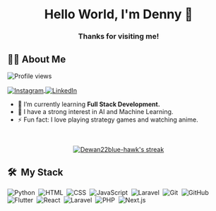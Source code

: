 <h1 align="center">Hello World, I'm Denny 👋</h1>
<h3 align="center">Thanks for visiting me!</h3>


## 🙋‍♂️ About Me
<img src="https://komarev.com/ghpvc/?username=Dewan22blue-hawk&color=blueviolet" alt="Profile views" /> 

<p align="left">
  <a href="https://www.instagram.com/de.wan_22/?hl=id" target="_blank">
    <img align="center" src="https://img.shields.io/badge/-de.wan_22-05122A?style=flat&logo=instagram" alt="Instagram"/>
  </a>
  <a href="https://id.linkedin.com/in/denny-irawan22" target="_blank">
    <img align="center" src="https://img.shields.io/badge/denny-irawan22-05122A?style=flat&logo=linkedin" alt="LinkedIn"/>
  </a>
</p>

- 🌱 I’m currently learning **Full Stack Development.**
- 🚀 I have a strong interest in AI and Machine Learning.
- ⚡ Fun fact: I love playing strategy games and watching anime.

<br/>

<p align="center">
  <a href="https://github.com/Dewan22blue-hawk?tab=repositories">
    <img title="🔥 My Streak Stats" alt="Dewan22blue-hawk's streak" src="https://github-readme-streak-stats.herokuapp.com/?user=Dewan22blue-hawk&theme=black-ice&hide_border=true&stroke=0000&background=060A0CD0"/>
  </a>
</p>

## 🛠 &nbsp;My Stack

![Python](https://img.shields.io/badge/-Python-05122A?style=flat&logo=python)&nbsp;
![HTML](https://img.shields.io/badge/-HTML-05122A?style=flat&logo=HTML5)&nbsp;
![CSS](https://img.shields.io/badge/-CSS-05122A?style=flat&logo=CSS3&logoColor=1572B6)&nbsp;
![JavaScript](https://img.shields.io/badge/-JavaScript-05122A?style=flat&logo=javascript)&nbsp;
![Laravel](https://img.shields.io/badge/-Laravel-05122A?style=flat&logo=laravel)&nbsp;
![Git](https://img.shields.io/badge/-Git-05122A?style=flat&logo=git)&nbsp;
![GitHub](https://img.shields.io/badge/-GitHub-05122A?style=flat&logo=github)&nbsp;
![Flutter](https://img.shields.io/badge/-Flutter-05122A?style=flat&logo=flutter)&nbsp;
![React](https://img.shields.io/badge/-React-05122A?style=flat&logo=react)&nbsp;
![Laravel](https://img.shields.io/badge/-Laravel-05122A?style=flat&logo=laravel&logoColor=FF2D20)&nbsp;
![PHP](https://img.shields.io/badge/-PHP-05122A?style=flat&logo=php&logoColor=777BB4)&nbsp;
![Next.js](https://img.shields.io/badge/-Next.js-05122A?style=flat&logo=nextdotjs)&nbsp;
